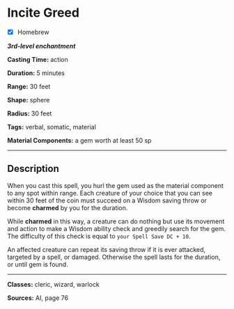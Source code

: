 # Incite Greed

- [x] Homebrew

***3rd-level enchantment***

**Casting Time:** action

**Duration:** 5 minutes

**Range:** 30 feet

**Shape:** sphere

**Radius:** 30 feet

**Tags:** verbal, somatic, material

**Material Components:** a gem worth at least 50 sp

---

## Description
When you cast this spell, you hurl the gem used as the material component to any spot within range.
Each creature of your choice that you can see within 30 feet of the coin must succeed on a Wisdom saving throw or become **charmed** by you for the duration.

While **charmed** in this way, a creature can do nothing but use its movement and action to make a Wisdom ability check and greedily search for the gem.
The difficulty of this check is equal to `your Spell Save DC + 10`.

An affected creature can repeat its saving throw if it is ever attacked, targeted by a spell, or damaged.
Otherwise the spell lasts for the duration, or until gem is found.

---

**Classes:** cleric, wizard, warlock

**Sources:** AI, page 76
